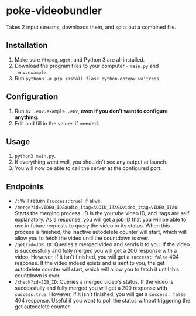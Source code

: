 # poke-videobundler

Takes 2 input streams, downloads them, and spits out a combined file.

## Installation

1. Make sure `ffmpeg`, `wget`, and Python 3 are all installed.
2. Download the program files to your computer - `main.py` and `.env.example`.
3. Run `python3 -m pip install flask python-dotenv waitress`.

## Configuration

1. Run `mv .env.example .env`, **even if you don't want to configure anything**.
2. Edit and fill in the values if needed.

## Usage

1. `python3 main.py`.
2. If everything went well, you shouldn't see any output at launch.
3. You will now be able to call the server at the configured port.

## Endpoints

- `/`: Will return `{success:true}` if alive.
- `/merge?id=VIDEO_ID&audio_itag=AUDIO_ITAG&video_itag=VIDEO_ITAG`: Starts the merging process. ID is the youtube video ID, and itags are self explanatory. As a response, you will get a job ID that you will be able to use in future requests to query the video or its status. When this process is finished, the inactive autodelete counter will start, which will allow you to fetch the video until the countdown is over.
- `/get?id=JOB_ID`: Queries a merged video and sends it to you. If the video is successfully and fully merged you will get a 200 response with a video. However, if it isn't finished, you will get a `success: false` 404 response. If the video indeed exists and is sent to you, the get autodelete counter will start, which will allow you to fetch it until this countdown is over.
- `/check?id=JOB_ID`: Queries a merged video's status. If the video is successfully and fully merged you will get a 200 response with `success:true`. However, if it isn't finished, you will get a `success: false` 404 response. Useful if you want to poll the status without triggering the get autodelete counter.